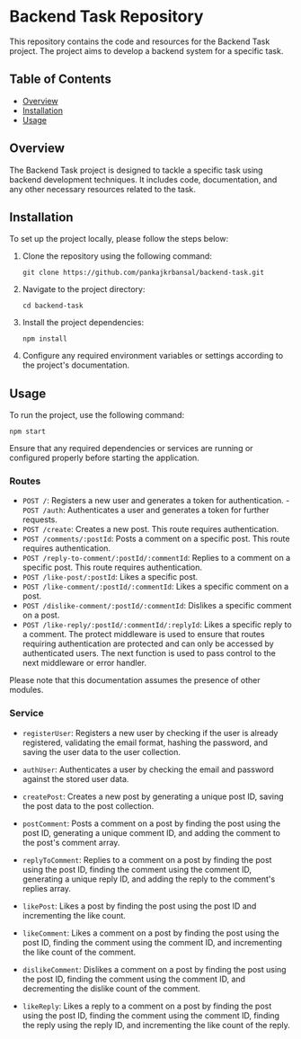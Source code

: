 # Backend Task Repository

This repository contains the code and resources for the Backend Task project. The project aims to develop a backend system for a specific task.

## Table of Contents

- [Overview](#overview)
- [Installation](#installation)
- [Usage](#usage)

## Overview

The Backend Task project is designed to tackle a specific task using backend development techniques. It includes code, documentation, and any other necessary resources related to the task.

## Installation

To set up the project locally, please follow the steps below:

1. Clone the repository using the following command:
   ```
   git clone https://github.com/pankajkrbansal/backend-task.git
   ```

2. Navigate to the project directory:
   ```
   cd backend-task
   ```

3. Install the project dependencies:
   ```
   npm install
   ```

4. Configure any required environment variables or settings according to the project's documentation.

## Usage

To run the project, use the following command:
```
npm start
```

Ensure that any required dependencies or services are running or configured properly before starting the application.

### Routes

- `POST /`: Registers a new user and generates a token for authentication.
-` POST /auth`: Authenticates a user and generates a token for further requests.
- `POST /create`: Creates a new post. This route requires authentication.
- `POST /comments/:postId`: Posts a comment on a specific post. This route requires authentication.
- `POST /reply-to-comment/:postId/:commentId`: Replies to a comment on a specific post. This route requires authentication.
- `POST /like-post/:postId`: Likes a specific post.
- `POST /like-comment/:postId/:commentId`: Likes a specific comment on a post.
- `POST /dislike-comment/:postId/:commentId`: Dislikes a specific comment on a post.
- `POST /like-reply/:postId/:commentId/:replyId`: Likes a specific reply to a comment.
The protect middleware is used to ensure that routes requiring authentication are protected and can only be accessed by authenticated users. The next function is used to pass control to the next middleware or error handler.

Please note that this documentation assumes the presence of other modules.

### Service
- `registerUser`: Registers a new user by checking if the user is already registered, validating the email format, hashing the password, and saving the user data to the user collection.

- `authUser`: Authenticates a user by checking the email and password against the stored user data.

- `createPost`: Creates a new post by generating a unique post ID, saving the post data to the post collection.

- `postComment`: Posts a comment on a post by finding the post using the post ID, generating a unique comment ID, and adding the comment to the post's comment array.

- `replyToComment`: Replies to a comment on a post by finding the post using the post ID, finding the comment using the comment ID, generating a unique reply ID, and adding the reply to the comment's replies array.

- `likePost`: Likes a post by finding the post using the post ID and incrementing the like count.

- `likeComment`: Likes a comment on a post by finding the post using the post ID, finding the comment using the comment ID, and incrementing the like count of the comment.

- `dislikeComment`: Dislikes a comment on a post by finding the post using the post ID, finding the comment using the comment ID, and decrementing the dislike count of the comment.

- `likeReply`: Likes a reply to a comment on a post by finding the post using the post ID, finding the comment using the comment ID, finding the reply using the reply ID, and incrementing the like count of the reply.